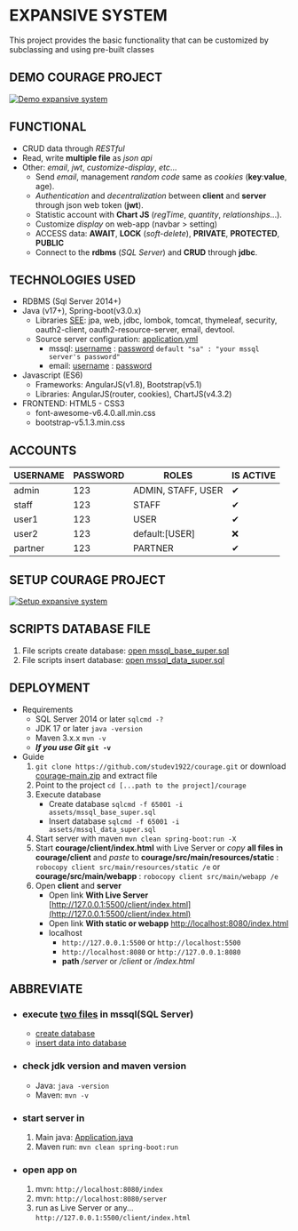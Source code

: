 # EXPANSIVE SYSTEM
This project provides the basic functionality that can be customized by subclassing and using pre-built classes

## DEMO COURAGE PROJECT
[![Demo expansive system](https://img.youtube.com/vi/5XrfvhMFZEI/maxresdefault.jpg)](https://youtu.be/5XrfvhMFZEI?si=yBHz1T81bD_CcCmQ)

## FUNCTIONAL
- CRUD data through _RESTful_
- Read, write **multiple file** as _json api_
- Other: _email_, _jwt_, _customize-display_, _etc_...
  + Send _email_, management _random code_ same as _cookies_ (**key**:**value**, age).
  + _Authentication_ and _decentralization_ between **client** and **server** through json web token (**jwt**).
  + Statistic account with **Chart JS** (_regTime_, _quantity_, _relationships_...).
  + Customize _display_ on web-app (navbar > setting)
  + ACCESS data: **AWAIT**, **LOCK** (_soft-delete_), **PRIVATE**, **PROTECTED**, **PUBLIC**
  + Connect to the **rdbms** (_SQL Server_) and **CRUD** through **jdbc**.

## TECHNOLOGIES USED
- RDBMS (Sql Server 2014+)
- Java (v17+), Spring-boot(v3.0.x)
  + Libraries [SEE](./pom.xml#L20): jpa, web, jdbc, lombok, tomcat, thymeleaf, security, oauth2-client, oauth2-resource-server, email, devtool.
  + Source server configuration: [application.yml](src/main/resources/application.yml)
    + mssql: [username](src/main/resources/application.yml#L5) : [password](src/main/resources/application.yml#L6) `default "sa" : "your mssql server's password"`
    + email: [username](src/main/resources/application.yml#L19) : [password](src/main/resources/application.yml#L20)
- Javascript (ES6)
  + Frameworks: AngularJS(v1.8), Bootstrap(v5.1)
  + Libraries: AngularJS(router, cookies), ChartJS(v4.3.2)
- FRONTEND: HTML5 - CSS3
  + font-awesome-v6.4.0.all.min.css
  + bootstrap-v5.1.3.min.css

## ACCOUNTS
<table>
    <thead>
        <tr>
            <th>USERNAME</th>
            <th>PASSWORD</th>
            <th>ROLES</th>
            <th>IS ACTIVE</th>
        </tr>
    </thead>
    <tbody>
        <tr>
            <td>admin</td>
            <td>123</td>
            <td>ADMIN, STAFF, USER</td>
            <td>✔</td>
        </tr>
        <tr>
            <td>staff</td>
            <td>123</td>
            <td>STAFF</td>
            <td>✔</td>
        </tr>
        <tr>
            <td>user1</td>
            <td>123</td>
            <td>USER</td>
            <td>✔</td>
        </tr>
        <tr>
            <td>user2</td>
            <td>123</td>
            <td>default:[USER]</td>
            <td>❌</td>
        </tr>
        <tr>
            <td>partner</td>
            <td>123</td>
            <td>PARTNER</td>
            <td>✔</td>
        </tr>
    </tbody>
</table>

## SETUP COURAGE PROJECT
[![Setup expansive system](https://img.youtube.com/vi/HH42y4Fzmi8/maxresdefault.jpg)](https://youtu.be/HH42y4Fzmi8?si=yBHz1T81bD_CcCmQ)

## SCRIPTS DATABASE FILE
1. File scripts create database: [open mssql_base_super.sql](assets/mssql_base_super.sql)<br>
2. File scripts insert database: [open mssql_data_super.sql](assets/mssql_data_super.sql)

## DEPLOYMENT
- Requirements
   - SQL Server 2014 or later `sqlcmd -?`
   - JDK 17 or later `java -version`
   - Maven 3.x.x `mvn -v`
   - **_If you use Git_ `git -v`**
- Guide
   1. `git clone https://github.com/studev1922/courage.git` or download [courage-main.zip](https://github.com/studev1922/courage/archive/refs/heads/main.zip) and extract file
   2. Point to the project `cd [...path to the project]/courage`
   3. Execute database
      - Create database `sqlcmd -f 65001 -i assets/mssql_base_super.sql`
      - Insert database `sqlcmd -f 65001 -i assets/mssql_data_super.sql`
   4. Start server with maven `mvn clean spring-boot:run -X`
   5. Start **courage/client/index.html** with Live Server or _copy_ **all files in courage/client** and _paste_ to **courage/src/main/resources/static** : `robocopy client src/main/resources/static /e` or **courage/src/main/webapp** : `robocopy client src/main/webapp /e`
   6. Open **client** and **server**
      - Open link **With Live Server** [http://127.0.0.1:5500/client/index.html](http://127.0.0.1:5500/client/index.html)
      - Open link **With static or webapp** [http://localhost:8080/index.html](http://localhost:8080/index.html)
      - localhost
        - `http://127.0.0.1:5500` or `http://localhost:5500`
        - `http://localhost:8080` or `http://127.0.0.1:8080`
        - **path** _/server_ or _/client_ or _/index.html_

## ABBREVIATE
<ul>
   <li>
      <h3>execute <a href="assets">two files</a> in mssql(SQL Server)</h3>
      <ul>
         <li><a href="assets/mssql_base_super.sql">create database</a></li>
         <li><a href="assets/mssql_data_super.sql">insert data into database</a></li>
      </ul>
   </li>
   <li>
      <h3>check jdk version and maven version</h3>
      <ul>
         <li>Java: <code>java -version</code></li>
         <li>Maven: <code>mvn -v</code></li>
      </ul>      
   </li>
   <li>
      <h3>start server in</h3>
      <ol>
         <li>Main java: <a href="src/main/java/courage/Application.java#L9">Application.java</a></li>
         <li>Maven run: <code>mvn clean spring-boot:run</code></li>
      </ol>
   </li>
   <li>
      <h3>open app on</h3>
      <ol>
         <li>mvn: <code>http://localhost:8080/index</code></li>
         <li>mvn: <code>http://localhost:8080/server</code></li>
         <li>run as Live Server or any... <code>http://127.0.0.1:5500/client/index.html</code></li>
      </ol>
   </li>
</ul>
